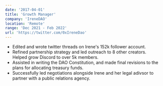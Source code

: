 ```yaml
---
date: '2017-04-01'
title: 'Growth Manager'
company: 'IreneDAO'
location: 'Remote'
range: 'Dec 2021 - Feb 2022'
url: 'https://twitter.com/0xIreneDao'
---
```


- Edited and wrote twitter threads on Irene's 152k follower account.
- Refined partnership strategy and led outreach to 8 other creators. Helped grow Discord to over 5k members.
- Assisted in writing the DAO Constitution, and made final revisions to the plans for allocating treasury funds.
- Successfully led negotiations alongside Irene and her legal adivsor to partner with a public relations agency.
